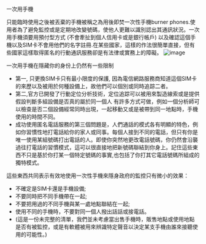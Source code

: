 [Title]: # (用完即丟手機)
[Order]: # (7)

一次用手機

只能臨時使用之後被丟棄的手機被稱之為用後即焚一次性手機burner phones.使用者為了避免監控或是定期地改變號碼，使他人更難以識別認出其通訊狀況。一次用手機須要用預付型方式 (不會牽扯到個人信用卡或是銀行帳戶) 以及確認這個手機以及SIM卡不會用他們的名字註冊.在某些國家，這樣的作法很簡單直接，但有些國家這樣取得匿名的行動通訊服務卻是有法律或實務上的障礙。
![image](mobile7.png)

一次用手機在隱藏你的身份上仍然有一些限制
* 第一, 只更換SIM卡只有最小限度的保護, 因為電信網路服務商知道這個SIM卡的來歷以及被用於何種設備上，故他們可以個別或同時追踪二者。
* 第二,官方已開發了行動定位分析技術，定位追踪可以被用來製造線索或是提供假設判斷多組設備是否真的屬於同一個人 有許多方式可做，例如一個分析師可以檢查是否二個設備經常同時出現，一起移動又或是被帶到同一地點時，手機使用的時間不同。
* 成功使用匿名電話服務的第三個問題是，人們通話的模式各有明顯的特色，例如你習慣性地打電話給你的家人或同事。每個人接到不同的電話，但只有你是唯一使用某組號碼打出電話的人。即使你突然地更改電話號碼，你仍然會沿襲過往打電話的習慣模式，這可以很直接地把新號碼聯結到你身上。記住這些東西不只是基於你打某一個特定號碼的事實,也包括了你打其它電話號碼所組成的獨特模式。

這些東西共同表示有效地使用一次性手機來隱身政府的監控只有微小的效果：
* 不確定是SIM卡還是手機設備;
* 不要同時把不同手機帶在一起;
* 不要把用過的不同手機與某一處地點聯結在一起;
* 使用不同的手機時，不要對同一個人撥出話話或接電話。
* (這是一份未完整的清單，我們並未考慮當出售手機時，販售地點或使用地點是否有被監控，或是有軟體被用來辨識特定聲音以決定某支手機由誰來接聽使用的可能性。)